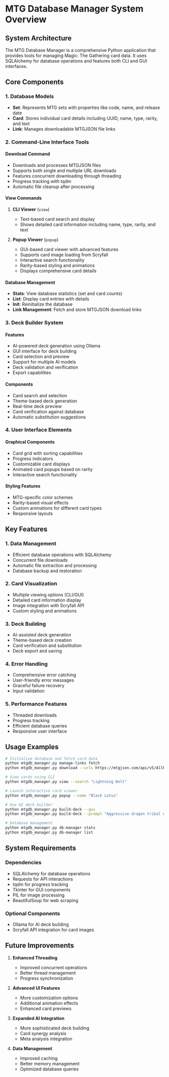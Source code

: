 # MTG Database Manager System Overview

## System Architecture

The MTG Database Manager is a comprehensive Python application that provides tools for managing Magic: The Gathering card data. It uses SQLAlchemy for database operations and features both CLI and GUI interfaces.

## Core Components

### 1. Database Models
- **Set**: Represents MTG sets with properties like code, name, and release date
- **Card**: Stores individual card details including UUID, name, type, rarity, and text
- **Link**: Manages downloadable MTGJSON file links

### 2. Command-Line Interface Tools

#### Download Command
- Downloads and processes MTGJSON files
- Supports both single and multiple URL downloads
- Features concurrent downloading through threading
- Progress tracking with tqdm
- Automatic file cleanup after processing

#### View Commands
1. **CLI Viewer** (`view`)
   - Text-based card search and display
   - Shows detailed card information including name, type, rarity, and text

2. **Popup Viewer** (`popup`)
   - GUI-based card viewer with advanced features
   - Supports card image loading from Scryfall
   - Interactive search functionality
   - Rarity-based styling and animations
   - Displays comprehensive card details

#### Database Management
- **Stats**: View database statistics (set and card counts)
- **List**: Display card entries with details
- **Init**: Reinitialize the database
- **Link Management**: Fetch and store MTGJSON download links

### 3. Deck Builder System

#### Features
- AI-powered deck generation using Ollama
- GUI interface for deck building
- Card selection and preview
- Support for multiple AI models
- Deck validation and verification
- Export capabilities

#### Components
- Card search and selection
- Theme-based deck generation
- Real-time deck preview
- Card verification against database
- Automatic substitution suggestions

### 4. User Interface Elements

#### Graphical Components
- Card grid with sorting capabilities
- Progress indicators
- Customizable card displays
- Animated card popups based on rarity
- Interactive search functionality

#### Styling Features
- MTG-specific color schemes
- Rarity-based visual effects
- Custom animations for different card types
- Responsive layouts

## Key Features

### 1. Data Management
- Efficient database operations with SQLAlchemy
- Concurrent file downloads
- Automatic file extraction and processing
- Database backup and restoration

### 2. Card Visualization
- Multiple viewing options (CLI/GUI)
- Detailed card information display
- Image integration with Scryfall API
- Custom styling and animations

### 3. Deck Building
- AI-assisted deck generation
- Theme-based deck creation
- Card verification and substitution
- Deck export and saving

### 4. Error Handling
- Comprehensive error catching
- User-friendly error messages
- Graceful failure recovery
- Input validation

### 5. Performance Features
- Threaded downloads
- Progress tracking
- Efficient database queries
- Responsive user interface

## Usage Examples

```bash
# Initialize database and fetch card data
python mtgdb_manager.py manage-links fetch
python mtgdb_manager.py download --urls https://mtgjson.com/api/v5/AllPrintings.json.zip

# View cards using CLI
python mtgdb_manager.py view --search "Lightning Bolt"

# Launch interactive card viewer
python mtgdb_manager.py popup --name "Black Lotus"

# Use AI deck builder
python mtgdb_manager.py build-deck --gui
python mtgdb_manager.py build-deck --prompt "Aggressive dragon tribal deck"

# Database management
python mtgdb_manager.py db-manager stats
python mtgdb_manager.py db-manager list
```

## System Requirements

### Dependencies
- SQLAlchemy for database operations
- Requests for API interactions
- tqdm for progress tracking
- Tkinter for GUI components
- PIL for image processing
- BeautifulSoup for web scraping

### Optional Components
- Ollama for AI deck building
- Scryfall API integration for card images

## Future Improvements

1. **Enhanced Threading**
   - Improved concurrent operations
   - Better thread management
   - Progress synchronization

2. **Advanced UI Features**
   - More customization options
   - Additional animation effects
   - Enhanced card previews

3. **Expanded AI Integration**
   - More sophisticated deck building
   - Card synergy analysis
   - Meta analysis integration

4. **Data Management**
   - Improved caching
   - Better memory management
   - Optimized database queries
